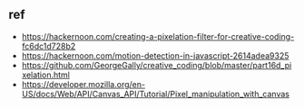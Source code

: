 ## ref

- https://hackernoon.com/creating-a-pixelation-filter-for-creative-coding-fc6dc1d728b2
- https://hackernoon.com/motion-detection-in-javascript-2614adea9325
- https://github.com/GeorgeGally/creative_coding/blob/master/part16d_pixelation.html
- https://developer.mozilla.org/en-US/docs/Web/API/Canvas_API/Tutorial/Pixel_manipulation_with_canvas
